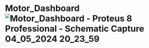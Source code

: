 # Motor_Dashboard![Motor_Dashboard - Proteus 8 Professional - Schematic Capture 04_05_2024 20_23_59](https://github.com/walid31000/Motor_Dashboard/assets/95383146/855f9432-1280-4fec-a3b1-d49e8b3c15e9)

